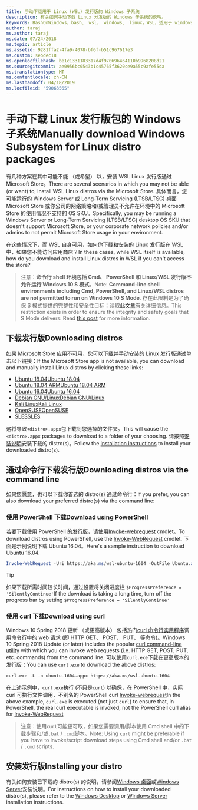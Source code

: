 ```yaml
---
title: 手动下载用于 Linux (WSL) 发行版的 Windows 子系统
description: 有关如何手动下载 Linux 分发版的 Windows 子系统的说明。
keywords: BashOnWindows，bash、 wsl、 windows、 linux，WSL，适用于 windows 子系统的 windows 子系统、 发行版、 ubuntu、 openSUSE、 SLES，debian、 kali
author: taraj
ms.author: taraj
ms.date: 07/24/2018
ms.topic: article
ms.assetid: 9281ffa2-4fa9-4078-bf6f-b51c967617e3
ms.custom: seodec18
ms.openlocfilehash: be1c1331183317d4f970696464110b9968208d21
ms.sourcegitcommit: ae0956bc0543b1c45765f3620ce9a55c9afe55da
ms.translationtype: MT
ms.contentlocale: zh-CN
ms.lasthandoff: 04/18/2019
ms.locfileid: "59063565"
---
```

# <a name="manually-download-windows-subsystem-for-linux-distro-packages"></a><span data-ttu-id="288fe-104">手动下载 Linux 发行版包的 Windows 子系统</span><span class="sxs-lookup"><span data-stu-id="288fe-104">Manually download Windows Subsystem for Linux distro packages</span></span>

<span data-ttu-id="288fe-105">有几种方案在其中可能不能 （或希望） 以，安装 WSL Linux 发行版通过 Microsoft Store。</span><span class="sxs-lookup"><span data-stu-id="288fe-105">There are several scenarios in which you may not be able (or want) to, install WSL Linux distros via the Microsoft Store.</span></span> <span data-ttu-id="288fe-106">具体而言，您可能运行的 Windows Server 或 Long-Term Servicing (LTSB/LTSC) 桌面 Microsoft Store 或你公司的网络策略和/或管理员不允许在环境中的 Microsoft Store 的使用情况不支持的 OS SKU。</span><span class="sxs-lookup"><span data-stu-id="288fe-106">Specifically, you may be running a Windows Server or Long-Term Servicing (LTSB/LTSC) desktop OS SKU that doesn't support Microsoft Store, or your corporate network policies and/or admins to not permit Microsoft Store usage in your environment.</span></span>

<span data-ttu-id="288fe-107">在这些情况下，而 WSL 自身可用，如何你下载和安装的 Linux 发行版在 WSL 中，如果您不能访问应用商店？</span><span class="sxs-lookup"><span data-stu-id="288fe-107">In these cases, while WSL itself is available, how do you download and install Linux distros in WSL if you can't access the store?</span></span>

> <span data-ttu-id="288fe-108">注意：**命令行 shell 环境包括 Cmd、 PowerShell 和 Linux/WSL 发行版不允许运行 Windows 10 S 模式**。</span><span class="sxs-lookup"><span data-stu-id="288fe-108">Note: **Command-line shell environments including Cmd, PowerShell, and Linux/WSL distros are not permitted to run on Windows 10 S Mode**.</span></span> <span data-ttu-id="288fe-109">存在此限制是为了确保 S 模式提供的完整性和安全性目标：读取[此文章](https://blogs.msdn.microsoft.com/commandline/2017/05/18/will-linux-distros-run-on-windows-10-s/)有关详细信息。</span><span class="sxs-lookup"><span data-stu-id="288fe-109">This restriction exists in order to ensure the integrity and safety goals that S Mode delivers: Read [this post](https://blogs.msdn.microsoft.com/commandline/2017/05/18/will-linux-distros-run-on-windows-10-s/) for more information.</span></span>

## <a name="downloading-distros"></a><span data-ttu-id="288fe-110">下载发行版</span><span class="sxs-lookup"><span data-stu-id="288fe-110">Downloading distros</span></span>

<span data-ttu-id="288fe-111">如果 Microsoft Store 应用不可用，您可以下载并手动安装的 Linux 发行版通过单击以下链接：</span><span class="sxs-lookup"><span data-stu-id="288fe-111">If the Microsoft Store app is not available, you can download and manually install Linux distros by clicking these links:</span></span>
* [<span data-ttu-id="288fe-112">Ubuntu 18.04</span><span class="sxs-lookup"><span data-stu-id="288fe-112">Ubuntu 18.04</span></span>](https://aka.ms/wsl-ubuntu-1804)
* [<span data-ttu-id="288fe-113">Ubuntu 18.04 ARM</span><span class="sxs-lookup"><span data-stu-id="288fe-113">Ubuntu 18.04 ARM</span></span>](https://aka.ms/wsl-ubuntu-1804-arm)
* [<span data-ttu-id="288fe-114">Ubuntu 16.04</span><span class="sxs-lookup"><span data-stu-id="288fe-114">Ubuntu 16.04</span></span>](https://aka.ms/wsl-ubuntu-1604)
* [<span data-ttu-id="288fe-115">Debian GNU/Linux</span><span class="sxs-lookup"><span data-stu-id="288fe-115">Debian GNU/Linux</span></span>](https://aka.ms/wsl-debian-gnulinux)
* [<span data-ttu-id="288fe-116">Kali Linux</span><span class="sxs-lookup"><span data-stu-id="288fe-116">Kali Linux</span></span>](https://aka.ms/wsl-kali-linux)
* [<span data-ttu-id="288fe-117">OpenSUSE</span><span class="sxs-lookup"><span data-stu-id="288fe-117">OpenSUSE</span></span>](https://aka.ms/wsl-opensuse-42)
* [<span data-ttu-id="288fe-118">SLES</span><span class="sxs-lookup"><span data-stu-id="288fe-118">SLES</span></span>](https://aka.ms/wsl-sles-12)

<span data-ttu-id="288fe-119">这将导致`<distro>.appx`包下载到您选择的文件夹。</span><span class="sxs-lookup"><span data-stu-id="288fe-119">This will cause the `<distro>.appx` packages to download to a folder of your choosing.</span></span> <span data-ttu-id="288fe-120">请按照[安装说明](#installing-your-distro)安装下载的 distro(s)。</span><span class="sxs-lookup"><span data-stu-id="288fe-120">Follow the [installation instructions](#installing-your-distro) to install your downloaded distro(s).</span></span>

## <a name="downloading-distros-via-the-command-line"></a><span data-ttu-id="288fe-121">通过命令行下载发行版</span><span class="sxs-lookup"><span data-stu-id="288fe-121">Downloading distros via the command line</span></span>
<span data-ttu-id="288fe-122">如果您愿意，也可以下载你首选的 distro(s) 通过命令行：</span><span class="sxs-lookup"><span data-stu-id="288fe-122">If you prefer, you can also download your preferred distro(s) via the command line:</span></span>

 ### <a name="download-using-powershell"></a><span data-ttu-id="288fe-123">使用 PowerShell 下载</span><span class="sxs-lookup"><span data-stu-id="288fe-123">Download using PowerShell</span></span>
 <span data-ttu-id="288fe-124">若要下载使用 PowerShell 的发行版，请使用[Invoke-webrequest](https://msdn.microsoft.com/powershell/reference/5.1/microsoft.powershell.utility/invoke-webrequest) cmdlet。</span><span class="sxs-lookup"><span data-stu-id="288fe-124">To download distros using PowerShell, use the [Invoke-WebRequest](https://msdn.microsoft.com/powershell/reference/5.1/microsoft.powershell.utility/invoke-webrequest) cmdlet.</span></span> <span data-ttu-id="288fe-125">下面是示例说明下载 Ubuntu 16.04。</span><span class="sxs-lookup"><span data-stu-id="288fe-125">Here's a sample instruction to download Ubuntu 16.04.</span></span>

```powershell
Invoke-WebRequest -Uri https://aka.ms/wsl-ubuntu-1604 -OutFile Ubuntu.appx -UseBasicParsing
```

> [!TIP]
> <span data-ttu-id="288fe-126">如果下载所需时间较长时间，通过设置将关闭进度栏 `$ProgressPreference = 'SilentlyContinue'`</span><span class="sxs-lookup"><span data-stu-id="288fe-126">If the download is taking a long time, turn off the progress bar by setting `$ProgressPreference = 'SilentlyContinue'`</span></span>

### <a name="download-using-curl"></a><span data-ttu-id="288fe-127">使用 curl 下载</span><span class="sxs-lookup"><span data-stu-id="288fe-127">Download using curl</span></span>
<span data-ttu-id="288fe-128">Windows 10 Spring 2018 更新 （或更高版本） 包括热门[curl 命令行实用程序](https://curl.haxx.se/)调用命令行中的 web 请求 (即 HTTP GET、 POST、 PUT、 等命令)。</span><span class="sxs-lookup"><span data-stu-id="288fe-128">Windows 10 Spring 2018 Update (or later) includes the popular [curl command-line utility](https://curl.haxx.se/) with which you can invoke web requests (i.e. HTTP GET, POST, PUT, etc. commands) from the command line.</span></span> <span data-ttu-id="288fe-129">可以使用`curl.exe`下载在更高版本的发行版：</span><span class="sxs-lookup"><span data-stu-id="288fe-129">You can use `curl.exe` to download the above distros:</span></span>

```console
curl.exe -L -o ubuntu-1604.appx https://aka.ms/wsl-ubuntu-1604
```

<span data-ttu-id="288fe-130">在上述示例中，`curl.exe`执行 (不只是`curl`) 以确保，在 PowerShell 中，实际 curl 可执行文件调用，不别名的 PowerShell curl [Invoke-webrequest](https://docs.microsoft.com/en-us/powershell/module/microsoft.powershell.utility/invoke-webrequest?view=powershell-6)</span><span class="sxs-lookup"><span data-stu-id="288fe-130">In the above example, `curl.exe` is executed (not just `curl`) to ensure that, in PowerShell, the real curl executable is invoked, not the PowerShell curl alias for [Invoke-WebRequest](https://docs.microsoft.com/en-us/powershell/module/microsoft.powershell.utility/invoke-webrequest?view=powershell-6)</span></span>

> <span data-ttu-id="288fe-131">注意：使用`curl`可能更可取，如果您需要调用/脚本使用 Cmd shell 中的下载步骤和/或`.bat`  /  `.cmd`脚本。</span><span class="sxs-lookup"><span data-stu-id="288fe-131">Note: Using `curl` might be preferable if you have to invoke/script download steps using Cmd shell and/or `.bat` / `.cmd` scripts.</span></span>

## <a name="installing-your-distro"></a><span data-ttu-id="288fe-132">安装发行版</span><span class="sxs-lookup"><span data-stu-id="288fe-132">Installing your distro</span></span>
<span data-ttu-id="288fe-133">有关如何安装已下载的 distro(s) 的说明，请参阅[Windows 桌面](install-win10.md)或[Windows Server](install-on-server.md)安装说明。</span><span class="sxs-lookup"><span data-stu-id="288fe-133">For instructions on how to install your downloaded distro(s), please refer to the [Windows Desktop](install-win10.md) or [Windows Server](install-on-server.md) installation instructions.</span></span>

